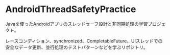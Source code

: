 # AndroidThreadSafetyPractice
Javaを使ったAndroidアプリのスレッドセーフ設計と非同期処理の学習プロジェクト。

レースコンディション、synchronized、CompletableFuture、UIスレッドでの安全なデータ更新、並行処理のテストパターンなどを学ぶリポジトリ。
